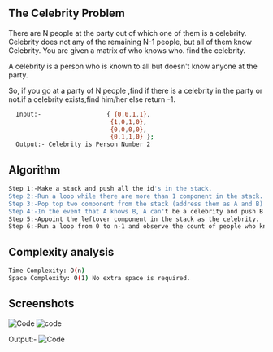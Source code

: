 
## The Celebrity Problem

 There are N people at the party out of which one of them is a celebrity.
 Celebrity does not any of the remaining N-1 people, but all of them know Celebrity.
 You are given a matrix of who knows who. find the celebrity.



 A celebrity is a person who is known to all but doesn't know anyone at the party.

 So, if you go at a party of N people ,find if there is a celebrity in the party or not.if
 a celebrity exists,find him/her else return -1.

```bash
  Input:-                  { {0,0,1,1},
                            {1,0,1,0},
                            {0,0,0,0},
                            {0,1,1,0} };
  Output:- Celebrity is Person Number 2
```


## Algorithm
```bash
Step 1:-Make a stack and push all the id's in the stack.
Step 2:-Run a loop while there are more than 1 component in the stack.
Step 3:-Pop top two component from the stack (address them as A and B)
Step 4:-In the event that A knows B, A can't be a celebrity and push B in stack. Else on the off chance that A doesn't know B, then, at that point, B can't be a celebrity push A in stack.
Step 5:-Appoint the leftover component in the stack as the celebrity.
Step 6:-Run a loop from 0 to n-1 and observe the count of people who knows the VIP and the number of individuals whom the celebrity knows. In the event that the count of people who realizes the celebrity is n-1 and the count of individuals whom the celebrity knows is 0 then return the id of VIP else return - 1.

```
## Complexity analysis

```bash
Time Complexity: O(n)
Space Complexity: O(1) No extra space is required.
```

## Screenshots

![Code](https://raw.githubusercontent.com/gp919934/Screenshots/main/1.png?token=GHSAT0AAAAAABSDBDYMXPKWWKAHIA3TDQIMYR55O3A)
![code](https://raw.githubusercontent.com/gp919934/Screenshots/main/2.png?token=GHSAT0AAAAAABSDBDYNZNIA25PXOE4ICQIAYR55QGA)

Output:-
![Code](https://raw.githubusercontent.com/gp919934/Screenshots/main/3.png?token=GHSAT0AAAAAABSDBDYNQK75UV7EDQHIH2PAYR55RBA)
